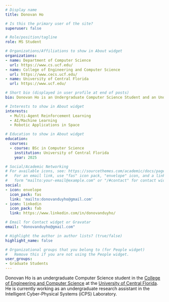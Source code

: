 ```yaml
---
# Display name
title: Donovan Ho

# Is this the primary user of the site?
superuser: false

# Role/position/tagline
role: MS Student

# Organizations/Affiliations to show in About widget
organizations:
- name: Department of Computer Science
  url: https://www.cs.ucf.edu/
- name: College of Engineering and Computer Science
  url: https://www.cecs.ucf.edu/
- name: University of Central Florida
  url: https://www.ucf.edu/

# Short bio (displayed in user profile at end of posts)
bio: Donovan Ho is an Undergraduate Computer Science Student and an Undergraduate Research Assistant of the iCPS Lab.

# Interests to show in About widget
interests:
  - Multi-Agent Reinforcement Learning
  - AI/Machine Learning
  - Robotic Applications in Space

# Education to show in About widget
education:
  courses:
  - course: BSc in Computer Science
    institution: University of Central Florida
    year: 2025

# Social/Academic Networking
# For available icons, see: https://sourcethemes.com/academic/docs/page-builder/#icons
#   For an email link, use "fas" icon pack, "envelope" icon, and a link in the
#   form "mailto:your-email@example.com" or "/#contact" for contact widget.
social:
- icon: envelope
  icon_pack: fas
  link: 'mailto:donovanduyho@gmail.com'
- icon: linkedin
  icon_pack: fab
  link: https://www.linkedin.com/in/donovanduyho/

# Email for Contact widget or Gravatar
email: "donovanduyho@gmail.com"

# Highlight the author in author lists? (true/false)
highlight_name: false

# Organizational groups that you belong to (for People widget)
#   Remove this if you are not using the People widget.
user_groups:
- Graduate Students
---
```


Donovan Ho is an undergraduate Computer Science student in the [College of Engineering and Computer Science](https://www.cs.ucf.edu/) at the [University of Central Florida](https://www.ucf.edu/). He is currently working as an undergraduate research assistant in the Intelligent Cyber-Physical Systems (iCPS) Laboratory.
